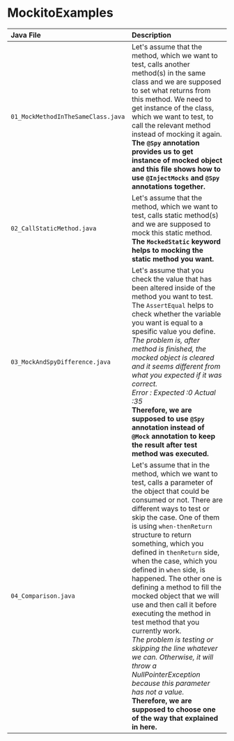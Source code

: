 # MockitoExamples

| Java File | Description |
| :-------- | :---------- |
| `01_MockMethodInTheSameClass.java` | Let's assume that the method, which we want to test, calls another method(s) in the same class and we are supposed to set what returns from this method. We need to get instance of the class, which we want to test, to call the relevant method instead of mocking it again. <br /> **The `@Spy` annotation provides us to get instance of mocked object and this file shows how to use `@InjectMocks` and `@Spy` annotations together.**  |
| `02_CallStaticMethod.java` | Let's assume that the method, which we want to test, calls static method(s) and we are supposed to mock this static method. <br /> **The `MockedStatic` keyword helps to mocking the static method you want.** |
| `03_MockAndSpyDifference.java` | Let's assume that you check the value that has been altered inside of the method you want to test. The `AssertEqual` helps to check whether the variable you want is equal to a spesific value you define. <br /> *The problem is, after method is finished, the mocked object is cleared and it seems different from what you expected if it was correct.* <br /> *Error : Expected :0 Actual   :35* <br /> **Therefore, we are supposed to use `@Spy` annotation instead of `@Mock` annotation to keep the result after test method was executed.** |
| `04_Comparison.java` | Let's assume that in the method, which we want to test, calls a parameter of the object that could be consumed or not. There are different ways to test or skip the case. One of them is using `when-thenReturn` structure to return something, which you defined in `thenReturn` side, when the case, which you defined in `when` side, is happened. The other one is defining a method to fill the mocked object that we will use and then call it before executing the method in test method that you currently work. <br /> *The problem is testing or skipping the line whatever we can. Otherwise, it will throw a NullPointerException because this parameter has not a value.* <br /> **Therefore, we are supposed to choose one of the way that explained in here.** |
